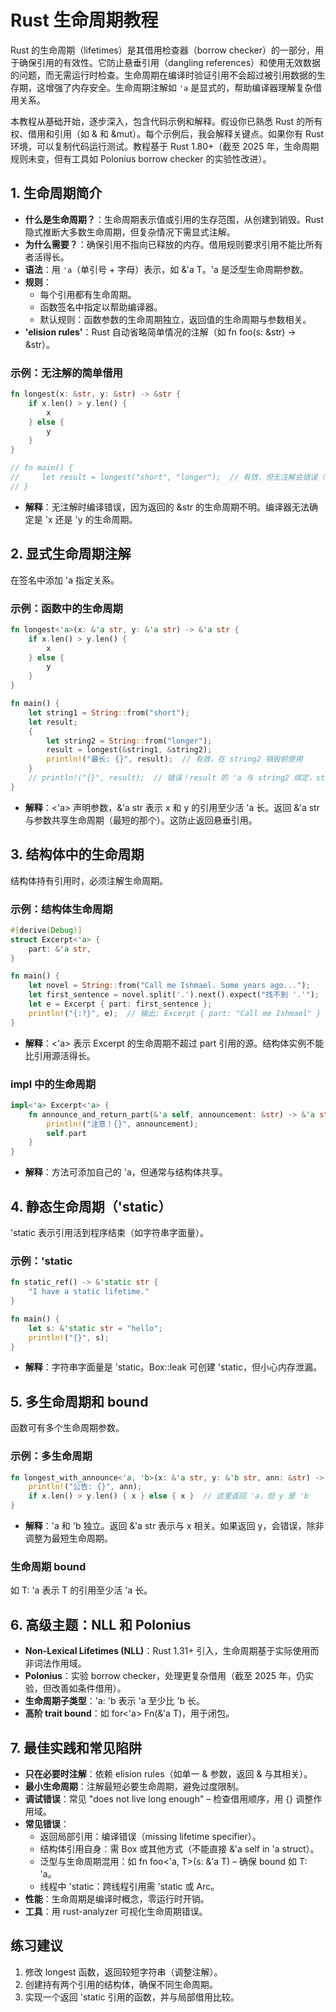 # Rust 生命周期教程

Rust 的生命周期（lifetimes）是其借用检查器（borrow checker）的一部分，用于确保引用的有效性。它防止悬垂引用（dangling references）和使用无效数据的问题，而无需运行时检查。生命周期在编译时验证引用不会超过被引用数据的生存期，这增强了内存安全。生命周期注解如 `'a` 是显式的，帮助编译器理解复杂借用关系。

本教程从基础开始，逐步深入，包含代码示例和解释。假设你已熟悉 Rust 的所有权、借用和引用（如 & 和 &mut）。每个示例后，我会解释关键点。如果你有 Rust 环境，可以复制代码运行测试。教程基于 Rust 1.80+（截至 2025 年，生命周期规则未变，但有工具如 Polonius borrow checker 的实验性改进）。

## 1. 生命周期简介

- **什么是生命周期？**：生命周期表示值或引用的生存范围，从创建到销毁。Rust 隐式推断大多数生命周期，但复杂情况下需显式注解。
- **为什么需要？**：确保引用不指向已释放的内存。借用规则要求引用不能比所有者活得长。
- **语法**：用 `'a`（单引号 + 字母）表示，如 &'a T。'a 是泛型生命周期参数。
- **规则**：
    - 每个引用都有生命周期。
    - 函数签名中指定以帮助编译器。
    - 默认规则：函数参数的生命周期独立，返回值的生命周期与参数相关。
- **'elision rules'**：Rust 自动省略简单情况的注解（如 fn foo(s: &str) -> &str）。

### 示例：无注解的简单借用
```rust
fn longest(x: &str, y: &str) -> &str {
    if x.len() > y.len() {
        x
    } else {
        y
    }
}

// fn main() {
//     let result = longest("short", "longer");  // 有效，但无注解会错误（见下文）
// }
```

- **解释**：无注解时编译错误，因为返回的 &str 的生命周期不明。编译器无法确定是 'x 还是 'y 的生命周期。

## 2. 显式生命周期注解

在签名中添加 'a 指定关系。

### 示例：函数中的生命周期
```rust
fn longest<'a>(x: &'a str, y: &'a str) -> &'a str {
    if x.len() > y.len() {
        x
    } else {
        y
    }
}

fn main() {
    let string1 = String::from("short");
    let result;
    {
        let string2 = String::from("longer");
        result = longest(&string1, &string2);
        println!("最长: {}", result);  // 有效，在 string2 销毁前使用
    }
    // println!("{}", result);  // 错误！result 的 'a 与 string2 绑定，string2 已 drop
}
```

- **解释**：<'a> 声明参数，&'a str 表示 x 和 y 的引用至少活 'a 长。返回 &'a str 与参数共享生命周期（最短的那个）。这防止返回悬垂引用。

## 3. 结构体中的生命周期

结构体持有引用时，必须注解生命周期。

### 示例：结构体生命周期
```rust
#[derive(Debug)]
struct Excerpt<'a> {
    part: &'a str,
}

fn main() {
    let novel = String::from("Call me Ishmael. Some years ago...");
    let first_sentence = novel.split('.').next().expect("找不到 '.'");
    let e = Excerpt { part: first_sentence };
    println!("{:?}", e);  // 输出: Excerpt { part: "Call me Ishmael" }
}
```

- **解释**：<'a> 表示 Excerpt 的生命周期不超过 part 引用的源。结构体实例不能比引用源活得长。

### impl 中的生命周期
```rust
impl<'a> Excerpt<'a> {
    fn announce_and_return_part(&'a self, announcement: &str) -> &'a str {
        println!("注意！{}", announcement);
        self.part
    }
}
```

- **解释**：方法可添加自己的 'a，但通常与结构体共享。

## 4. 静态生命周期（'static）

'static 表示引用活到程序结束（如字符串字面量）。

### 示例：'static
```rust
fn static_ref() -> &'static str {
    "I have a static lifetime."
}

fn main() {
    let s: &'static str = "hello";
    println!("{}", s);
}
```

- **解释**：字符串字面量是 'static。Box::leak 可创建 'static，但小心内存泄漏。

## 5. 多生命周期和 bound

函数可有多个生命周期参数。

### 示例：多生命周期
```rust
fn longest_with_announce<'a, 'b>(x: &'a str, y: &'b str, ann: &str) -> &'a str {
    println!("公告: {}", ann);
    if x.len() > y.len() { x } else { x }  // 这里返回 'a，但 y 是 'b
}
```

- **解释**：'a 和 'b 独立。返回 &'a str 表示与 x 相关。如果返回 y，会错误，除非调整为最短生命周期。

### 生命周期 bound
如 T: 'a 表示 T 的引用至少活 'a 长。

## 6. 高级主题：NLL 和 Polonius

- **Non-Lexical Lifetimes (NLL)**：Rust 1.31+ 引入，生命周期基于实际使用而非词法作用域。
- **Polonius**：实验 borrow checker，处理更复杂借用（截至 2025 年，仍实验，但改善如条件借用）。
- **生命周期子类型**：'a: 'b 表示 'a 至少比 'b 长。
- **高阶 trait bound**：如 for<'a> Fn(&'a T)，用于闭包。

## 7. 最佳实践和常见陷阱

- **只在必要时注解**：依赖 elision rules（如单一 & 参数，返回 & 与其相关）。
- **最小生命周期**：注解最短必要生命周期，避免过度限制。
- **调试错误**：常见 "does not live long enough" – 检查借用顺序，用 {} 调整作用域。
- **常见错误**：
    - 返回局部引用：编译错误（missing lifetime specifier）。
    - 结构体引用自身：需 Box 或其他方式（不能直接 &'a self in 'a struct）。
    - 泛型与生命周期混用：如 fn foo<'a, T>(s: &'a T) – 确保 bound 如 T: 'a。
    - 线程中 'static：跨线程引用需 'static 或 Arc。
- **性能**：生命周期是编译时概念，零运行时开销。
- **工具**：用 rust-analyzer 可视化生命周期错误。

## 练习建议
1. 修改 longest 函数，返回较短字符串（调整注解）。
2. 创建持有两个引用的结构体，确保不同生命周期。
3. 实现一个返回 'static 引用的函数，并与局部借用比较。

